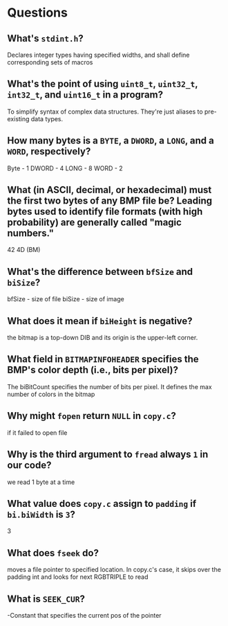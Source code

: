# Questions

## What's `stdint.h`?

Declares integer types having specified widths, and shall define corresponding sets of macros

## What's the point of using `uint8_t`, `uint32_t`, `int32_t`, and `uint16_t` in a program?

To simplify syntax of complex data structures. They're just aliases to pre-existing data types.

## How many bytes is a `BYTE`, a `DWORD`, a `LONG`, and a `WORD`, respectively?

Byte - 1
DWORD - 4
LONG - 8
WORD - 2

## What (in ASCII, decimal, or hexadecimal) must the first two bytes of any BMP file be? Leading bytes used to identify file formats (with high probability) are generally called "magic numbers."

42 4D (BM)

## What's the difference between `bfSize` and `biSize`?

bfSize - size of file
biSize - size of image

## What does it mean if `biHeight` is negative?

the bitmap is a top-down DIB and its origin is the upper-left corner.

## What field in `BITMAPINFOHEADER` specifies the BMP's color depth (i.e., bits per pixel)?
The biBitCount specifies the number of bits per pixel. It defines the max number of colors in the bitmap

## Why might `fopen` return `NULL` in `copy.c`?

if it failed to open file

## Why is the third argument to `fread` always `1` in our code?

we read 1 byte at a time

## What value does `copy.c` assign to `padding` if `bi.biWidth` is `3`?

3

## What does `fseek` do?
moves a file pointer to specified location. In copy.c's case, it skips over the padding int and
    looks for next RGBTRIPLE to read

## What is `SEEK_CUR`?
-Constant that specifies the current pos of the pointer
